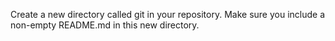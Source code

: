 Create a new directory called git in your repository.
Make sure you include a non-empty README.md in this new directory.
